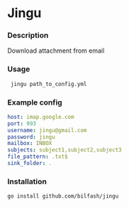 # Jingu


### Description
Download attachment from email

### Usage
```bash
 jingu path_to_config.yml
```

### Example config

```yaml
host: imap.google.com
port: 993
username: jingu@gmail.com
password: jingu
mailbox: INBOX
subjects: subject1,subject2,subject3
file_pattern: .txt$
sink_folder: .
```

### Installation

```bash
go install github.com/bilfash/jingu
```